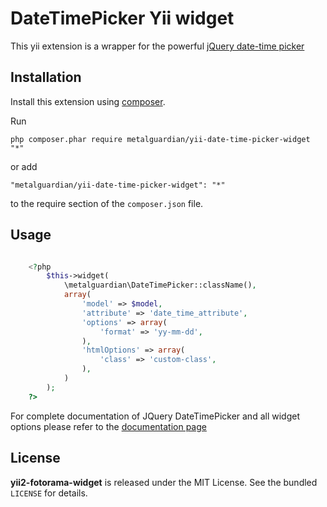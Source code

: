 DateTimePicker Yii widget
====================
This yii extension is a wrapper for the powerful [jQuery date-time picker](https://github.com/xdan/datetimepicker)

Installation
------------

Install this extension using [composer](http://getcomposer.org/download/).

Run

```
php composer.phar require metalguardian/yii-date-time-picker-widget "*"
```

or add

```
"metalguardian/yii-date-time-picker-widget": "*"
```

to the require section of the `composer.json` file.


Usage
-----

```php

    <?php 
		$this->widget(
			\metalguardian\DateTimePicker::className(),
			array(
				'model' => $model,
				'attribute' => 'date_time_attribute',
				'options' => array(
					'format' => 'yy-mm-dd',
				),
				'htmlOptions' => array(
					'class' => 'custom-class',
				),
			)
		);
    ?>

```

For complete documentation of JQuery DateTimePicker and all widget options please refer to the [documentation page](http://xdsoft.net/jqplugins/datetimepicker/)

License
-------

**yii2-fotorama-widget** is released under the MIT License. See the bundled `LICENSE` for details.
